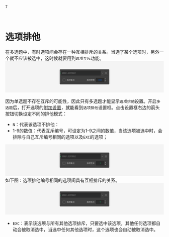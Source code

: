 ```index
7
```
```tag

```
```summary

```
# 选项排他

在多选题中，有时选项间会存在一种互相排斥的关系。当选了某个选项时，另外一个就不应该被选中，这时候就要用到`选项互斥`功能。
<img src='../../assets/snapshots/node-setting/answer-choices/exclusive/exclusive.png'>

因为单选题不存在互斥的可能性，因此只有多选题才能显示`选项排他`设置。开启`多选题`后，打开选项的[附加设置](./option.md#附加设置)，就能看到`选项排他`设置框。点击设置框右边的箭头按钮切换设定不同的排他模式：
+ `N`：代表该选项不排他：
+ 1-9的数值：代表互斥编号，可设定为1-9之间的数值，当该选项被选中时，会排除与自己互斥编号相同的选项以及`EXC`的选项；
<img src='../../assets/snapshots/node-setting/answer-choices/exclusive/group-exclusive.png'>
如下图：选项排他编号相同的选项间具有互相排斥的关系。
<img src='../../assets/snapshots/node-setting/answer-choices/exclusive/group-exclusive.png'>

+ `EXC`：表示该选项与所有其他选项排斥，只要选中该选项，其他任何选项都自动会被取消选中，当选中任何其他选项时，这个选项也会自动被取消选中。

